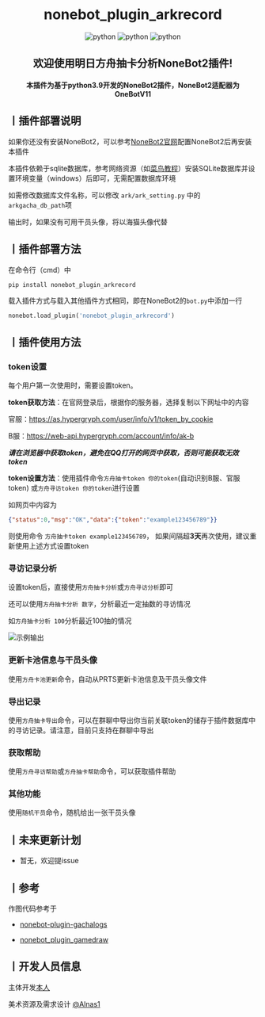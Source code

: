 <h1 align="center"><b>nonebot_plugin_arkrecord</b></h1>
<p align="center">
    <img src="https://img.shields.io/badge/Python-3.9+-yellow" alt="python">
    <img src="https://img.shields.io/badge/Nonebot-2.0.0b4-green" alt="python">
    <img src="https://img.shields.io/badge/Onebot-11-blue" alt="python">
</p>
<h2 align="center"><b>欢迎使用明日方舟抽卡分析NoneBot2插件!</b></h2>
<h4 align="center">本插件为基于python3.9开发的NoneBot2插件，NoneBot2适配器为OneBotV11
</h4>

## **丨插件部署说明**

如果你还没有安装NoneBot2，可以参考[NoneBot2官网](https://nb2.baka.icu/)配置NoneBot2后再安装本插件

本插件依赖于sqlite数据库，参考网络资源（如[菜鸟教程](https://www.runoob.com/sqlite/sqlite-installation.html)）安装SQLite数据库并设置环境变量（windows）后即可，无需配置数据库环境

如需修改数据库文件名称，可以修改 `ark/ark_setting.py` 中的 `arkgacha_db_path`项

输出时，如果没有可用干员头像，将以海猫头像代替




## **丨插件部署方法**

在命令行（cmd）中

``` shell
pip install nonebot_plugin_arkrecord
```

载入插件方式与载入其他插件方式相同，即在NoneBot2的`bot.py`中添加一行

```python
nonebot.load_plugin('nonebot_plugin_arkrecord')
```

## **丨插件使用方法**
### **token设置**

每个用户第一次使用时，需要设置token。

**token获取方法**：在官网登录后，根据你的服务器，选择复制以下网址中的内容
 
官服：https://as.hypergryph.com/user/info/v1/token_by_cookie

B服：https://web-api.hypergryph.com/account/info/ak-b

***请在浏览器中获取token，避免在QQ打开的网页中获取，否则可能获取无效token***

**token设置方法**：使用插件命令`方舟抽卡token 你的token`(自动识别B服、官服token)
或`方舟寻访token 你的token`进行设置

如网页中内容为
```json
{"status":0,"msg":"OK","data":{"token":"example123456789"}}
```
则使用命令 `方舟抽卡token example123456789`， 如果间隔超**3天**再次使用，建议重新使用上述方式设置token
### **寻访记录分析**

设置token后，直接使用`方舟抽卡分析`或`方舟寻访分析`即可

还可以使用`方舟抽卡分析 数字`，分析最近一定抽数的寻访情况

如`方舟抽卡分析 100`分析最近100抽的情况

![示例输出](./nonebot_plugin_arkrecord/res_file/record_image/record_img_870599048.png)

### **更新卡池信息与干员头像**

使用`方舟卡池更新`命令，自动从PRTS更新卡池信息及干员头像文件

### **导出记录**

使用`方舟抽卡导出`命令，可以在群聊中导出你当前关联token的储存于插件数据库中的寻访记录。请注意，目前只支持在群聊中导出

### **获取帮助**
使用`方舟寻访帮助`或`方舟抽卡帮助`命令，可以获取插件帮助

### **其他功能**
使用`随机干员`命令，随机给出一张干员头像

## **丨未来更新计划**

- 暂无，欢迎提issue

## **丨参考**
作图代码参考于

- [nonebot-plugin-gachalogs](https://github.com/monsterxcn/nonebot-plugin-gachalogs)

- [nonebot_plugin_gamedraw](https://github.com/HibiKier/nonebot_plugin_gamedraw)

## **丨开发人员信息**
主体开发[本人](https://github.com/zheuziihau)

美术资源及需求设计 [@Alnas1](https://github.com/Alnas1)